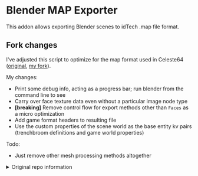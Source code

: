 # Blender MAP Exporter

This addon allows exporting Blender scenes to idTech .map file format.

## Fork changes

I've adjusted this script to optimize for the map format used in Celeste64 ([original](https://github.com/ExOK/Celeste64), [my fork](https://github.com/kees-/Celeste64)).

My changes:

- Print some debug info, acting as a progress bar; run blender from the command line to see
- Carry over face texture data even without a particular image node type
- **[breaking]** Remove control flow for export methods other than `Faces` as a micro optimization
- Add game format headers to resulting file
- Use the custom properties of the scene world as the base entity kv pairs (trenchbroom definitions and game world properties)

Todo:

- Just remove other mesh processing methods altogether

<details>

<summary>Original repo information</summary>

Supported Blender versions: 2.83 - 4.0+
Supported game formats: Quake, Half-Life, Quake 2, Quake 3, Doom 3, Quake 4
Other Quake-derived games (Jedi Academy, Call of Duty, etc) are untested, but hopefully also compatible.

Meshes will be exported to brushes (either as individual faces, or as convex hulls of each mesh). Curves and metaballs are treated as meshes. NURBS surfaces can either be exported as patches, or be converted to meshes on export. The addon will also export lights, cameras, and empty objects as point entities, with any custom properties they may have.

The addon offers UVs in "Standard Quake", "Valve220" and "Brush Primitives" formats, custom grid and precision, automatic triangulation of concave surfaces, detail flag assignment, export to clipboard in plaintext and GTK formats, geometry scaling with adaptive light intensity, and automatic spotlight creation.

## Installation
Download [io_export_qmap.py](https://github.com/c-d-a/io_export_qmap/raw/master/io_export_qmap.py), then select it under "Edit > Preferences > Add-ons > Install".
Older Blender versions may show an error about missing preferences on first setup - try enabling the addon again.
The addon preferences allow you to change the default settings used in the export dialogue. They only take effect after restarting Blender.
![prefs](https://user-images.githubusercontent.com/55441216/211974555-07463f1c-f5a6-4b94-90e4-abfb86a8aba9.png)

## Mesh Options
The map format requires each brush to be convex.
There are many ways to represent a mesh with brushes, each with their pros and cons.
![mesh](https://user-images.githubusercontent.com/55441216/187100469-4b5e427d-c0ab-420b-aa68-8abb5e55ddb0.gif)

For complex scenes, you can override mesh export mode on a per-object basis:
![override](https://user-images.githubusercontent.com/55441216/211972711-d9cb4629-8ee1-41fa-8a00-831bee7d14ff.png)

## Formats
In most cases .map file is an intermediary between the editor and the compiler. So in practice, the output format can be anything, as long as it's supported by the other tools. For example, Quake 1 tools have broad support for Valve220 UV format, but only very limited support for patches.

### Planes
Brushes are defined by planes, rather than by individual vertices. This is an important distinction to keep in mind, because when exporting detailed geometry, you will need enough precision to represent each plane. Otherwise, any face with more than three verts may end up leaving gaps. Soft maximum of 17 decimal places roughly matches TrenchBroom's precision.

Most games use the original Quake format, defining planes by three verts. Doom 3 introduced a new format, using a plane equation. While the original format meant that verts of neighboring triangles never drift apart, with Doom 3 planes you get no such guarantee, so you might want to use higher precision even on simple meshes.

### UVs
UV scale depends on texture size. The exporter will use the first texture it finds in the material's node tree, or, failing that, the user-definable fallback size.

Texture coordinates in the legacy "Standard Quake" format have the broadest support, but also potentially lose a lot of information, as it doesn't support shearing (only rotation and scale along world axes). The two other formats, "Valve220" and "Brush Primitives", are more advanced and have similar capabilities to each other. The choice depends on whether your editor and compiler support them.

Since the .map format doesn't store individual vertices, it doesn't store individual verts' UVs either. Instead, it defines texture coordinates per plane. The exporter uses two arbitrarily selected edges for this task. In practice, this means that it is impossible to maintain perspective warp (e.g. on curved pipes), unless you triangulate every face in advance.

### Flags
Quake 2 introduced flags for defining various special properties (lights, etc). The flags carried over to Quake 3, still remained in vestigial form in Doom 3, and were removed in the Quake 4 format.
The exporter currently only supports the Detail flag. For any face belonging to an object, a collection, or assigned a non-zero attribute with "detail" anywhere in their name, the exported surface will get its Detail flag set.

### Clipboard
For convenience, the exporter can put the map data into the system clipboard, instead of writing it to a .map file. In this case, the filename in the export dialogue is ignored, and the data is ready to be pasted directly into an open map in your editor of choice. Some functionality may depend on the editor automatically re-assigning the entity names and targets.

Supported formats: text clipboard (TrenchBroom), GTK clipboard (GTKRadiant, NetRadiant, etc).
GTK clipboard is currently Windows-only. DarkRadiant clipboard is not supported.

</details>
